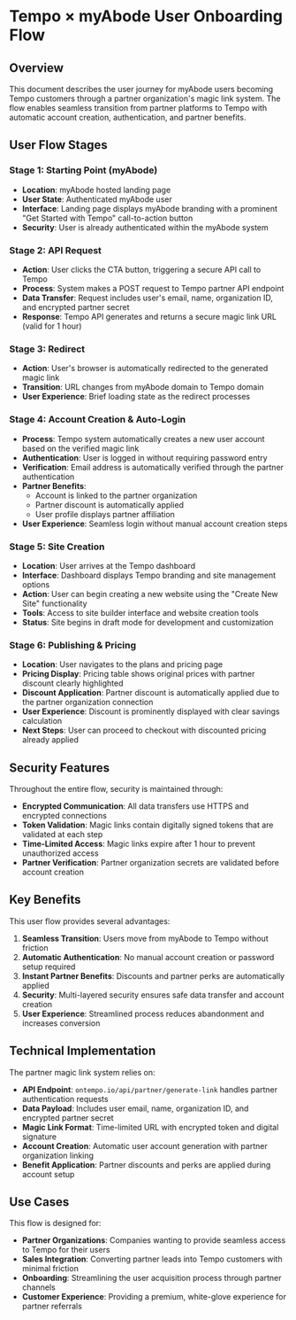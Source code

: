 # Tempo × myAbode User Onboarding Flow

## Overview
This document describes the user journey for myAbode users becoming Tempo customers through a partner organization&apos;s magic link system. The flow enables seamless transition from partner platforms to Tempo with automatic account creation, authentication, and partner benefits.

## User Flow Stages

### Stage 1: Starting Point (myAbode)
- **Location**: myAbode hosted landing page
- **User State**: Authenticated myAbode user
- **Interface**: Landing page displays myAbode branding with a prominent &quot;Get Started with Tempo&quot; call-to-action button
- **Security**: User is already authenticated within the myAbode system

### Stage 2: API Request
- **Action**: User clicks the CTA button, triggering a secure API call to Tempo
- **Process**: System makes a POST request to Tempo partner API endpoint
- **Data Transfer**: Request includes user&apos;s email, name, organization ID, and encrypted partner secret
- **Response**: Tempo API generates and returns a secure magic link URL (valid for 1 hour)

### Stage 3: Redirect
- **Action**: User&apos;s browser is automatically redirected to the generated magic link
- **Transition**: URL changes from myAbode domain to Tempo domain
- **User Experience**: Brief loading state as the redirect processes

### Stage 4: Account Creation & Auto-Login
- **Process**: Tempo system automatically creates a new user account based on the verified magic link
- **Authentication**: User is logged in without requiring password entry
- **Verification**: Email address is automatically verified through the partner authentication
- **Partner Benefits**: 
  - Account is linked to the partner organization
  - Partner discount is automatically applied
  - User profile displays partner affiliation
- **User Experience**: Seamless login without manual account creation steps

### Stage 5: Site Creation
- **Location**: User arrives at the Tempo dashboard
- **Interface**: Dashboard displays Tempo branding and site management options
- **Action**: User can begin creating a new website using the &quot;Create New Site&quot; functionality
- **Tools**: Access to site builder interface and website creation tools
- **Status**: Site begins in draft mode for development and customization

### Stage 6: Publishing & Pricing
- **Location**: User navigates to the plans and pricing page
- **Pricing Display**: Pricing table shows original prices with partner discount clearly highlighted
- **Discount Application**: Partner discount is automatically applied due to the partner organization connection
- **User Experience**: Discount is prominently displayed with clear savings calculation
- **Next Steps**: User can proceed to checkout with discounted pricing already applied

## Security Features

Throughout the entire flow, security is maintained through:
- **Encrypted Communication**: All data transfers use HTTPS and encrypted connections
- **Token Validation**: Magic links contain digitally signed tokens that are validated at each step
- **Time-Limited Access**: Magic links expire after 1 hour to prevent unauthorized access
- **Partner Verification**: Partner organization secrets are validated before account creation

## Key Benefits

This user flow provides several advantages:
1. **Seamless Transition**: Users move from myAbode to Tempo without friction
2. **Automatic Authentication**: No manual account creation or password setup required
3. **Instant Partner Benefits**: Discounts and partner perks are automatically applied
4. **Security**: Multi-layered security ensures safe data transfer and account creation
5. **User Experience**: Streamlined process reduces abandonment and increases conversion

## Technical Implementation

The partner magic link system relies on:
- **API Endpoint**: `ontempo.io/api/partner/generate-link` handles partner authentication requests
- **Data Payload**: Includes user email, name, organization ID, and encrypted partner secret
- **Magic Link Format**: Time-limited URL with encrypted token and digital signature
- **Account Creation**: Automatic user account generation with partner organization linking
- **Benefit Application**: Partner discounts and perks are applied during account setup

## Use Cases

This flow is designed for:
- **Partner Organizations**: Companies wanting to provide seamless access to Tempo for their users
- **Sales Integration**: Converting partner leads into Tempo customers with minimal friction
- **Onboarding**: Streamlining the user acquisition process through partner channels
- **Customer Experience**: Providing a premium, white-glove experience for partner referrals
